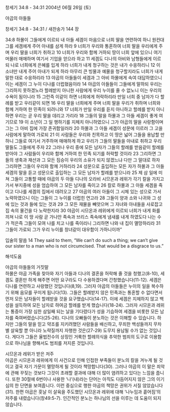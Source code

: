 창세기 34:8 - 34:31 
2004년 06월 26일 (토)

야곱의 아들들



창세기 34:8 - 34:31 / 새찬송가 144 장


34:8 하몰이 그들에게 이르되 내 아들 세겜이 마음으로 너희 딸을 연련하여 하니 원컨대 그를 세겜에게 주어 아내를 삼게 하라 9 너희가 우리와 통혼하여 너희 딸을 우리에게 주며 우리 딸을 너희가 취하고 10 너희가 우리와 함께 거하되 땅이 너희 앞에 있으니 여기 머물러 매매하며 여기서 기업을 얻으라 하고 11 세겜도 디나의 아비와 남형들에게 이르되 나로 너희에게 은혜를 입게 하라 너희가 내게 청구하는 것은 내가 수응하리니 12 이 소녀만 내게 주어 아내가 되게 하라 아무리 큰 빙물과 예물을 청구할지라도 너희가 내게 말한 대로 수응하리라 13 야곱의 아들들이 세겜과 그 아비 하몰에게 속여 대답하였으니 이는 세겜이 그 누이 디나를 더럽혔음이라 14 야곱의 아들들이 그들에게 말하되 우리는 그리하지 못하겠노라 할례받지 아니한 사람에게 우리 누이를 줄 수 없노니 이는 우리의 수욕이 됨이니라 15 그런즉 이같이 하면 너희에게 허락하리라 만일 너희 중 남자가 다 할례를 받고 우리같이 되면 16 우리 딸을 너희에게 주며 너희 딸을 우리가 취하며 너희와 함께 거하여 한 민족이 되려니와 17 너희가 만일 우리를 듣지 아니하고 할례를 받지 아니하면 우리는 곧 우리 딸을 데리고 가리라 18 그들의 말을 하몰과 그 아들 세겜이 좋게 여기므로 19 이 소년이 그 일 행하기를 지체치 아니하였으니 그가 야곱의 딸을 사랑함이며 그는 그 아비 집에 가장 존귀함일러라 20 하몰과 그 아들 세겜이 성문에 이르러 그 고을 사람에게 말하여 가로되 21 이 사람들은 우리와 친목하고 이 땅은 넓어 그들을 용납할 만하니 그들로 여기서 거주하며 매매하게 하고 우리가 그들의 딸들을 아내로 취하고 우리 딸들도 그들에게 주자 22 그러나 우리 중에 모든 남자가 그들의 할례를 받음같이 할례를 받아야 그 사람들이 우리와 함께 거하여 한 민족 되기를 허락할 것이라 23 그리하면 그들의 생축과 재산과 그 모든 짐승이 우리의 소유가 되지 않겠느냐 다만 그 말대로 하자 그리하면 그들이 우리와 함께 거하리라 24 성문으로 출입하는 모든 자가 하몰과 그 아들 세겜의 말을 듣고 성문으로 출입하는 그 모든 남자가 할례를 받으니라 25 제 삼 일에 미쳐 그들이 고통할 때에 야곱의 두 아들 디나의 오라비 시므온과 레위가 각기 칼을 가지고 가서 부지중에 성을 엄습하여 그 모든 남자를 죽이고 26 칼로 하몰과 그 아들 세겜을 죽이고 디나를 세겜의 집에서 데려오고 27 야곱의 여러 아들이 그 시체 있는 성으로 가서 노략하였으니 이는 그들이 그 누이를 더럽힌 연고라 28 그들이 양과 소와 나귀와 그 성에 있는 것과 들에 있는 것과 29 그 모든 재물을 빼앗으며 그 자녀와 아내들을 사로잡고 집 속의 물건을 다 노략한지라 30 야곱이 시므온과 레위에게 이르되 너희가 내게 화를 끼쳐 나로 이 땅 사람 곧 가나안 족속과 브리스 족속에게 냄새를 내게 하였도다 나는 수가 적은즉 그들이 모여 나를 치고 나를 죽이리니 그리하면 나와 내 집이 멸망하리라 31 그들이 가로되 그가 우리 누이를 창녀같이 대우함이 가하니이까”

입술의 말씀 
14 They said to them, “We can’t do such a thing; we can’t give our sister to a man who is not circumcised. That would be a disgrace to us.”

해석도움





야곱의 아들들의 거짓말  
하몰은 야곱 가족을 찾아와 자기 아들과 디나의 결혼을 허락해 줄 것을 청했고(8-10), 세겜도 결혼만 하게 해주면 어떤 요구라도 다 수용하겠다며 간청했습니다(11-12). 세겜은 디나를 연련하고 사랑했던 것입니다(8,19). 그러자 야곱의 아들들은 누이의 일을 복수하기 위해 음모를 꾸미게 됩니다(13). 그들은 할례받지 않은 민족과는 통혼할 수 없다면서 먼저 모든 남자들이 할례받을 것을 요구했습니다(14-17). 이에 세겜은 지체하지 않고 백성을 설득하여 모든 남자로 하여금 할례를 받게 했습니다(18-24). 그러자 시므온과 레위는 통증이 가장 심한 삼일째 되는 날을 기다렸다가 성을 기습하여 세겜을 비롯한 모든 남자를 죽여버렸습니다(25-26). 디나의 오빠들이 분노하는 것은 이해할 수 있습니다. 하지만 그들의 말을 믿고 약조를 지키려했던 사람들을 배신하고, 무죄한 백성들까지 무차별 살육할 뿐 아니라 노략질까지 자행한 것은(27-29) 도무지 용납될 수가 없는 것입니다. 게다가 그들은 율법전수의 상징인 거룩한 할례의식을 추악한 범죄의 도구로 이용함으로 하나님을 향해서도 범죄를 저지른 것입니다.  

시므온과 레위가 받은 저주  
야곱은 시므온과 레위에게 이 사건으로 인해 인접한 부족들이 분노의 칼을 겨누게 될 것이고 결국 자기 가문이 멸망하게 될 것이라 책망합니다(30). 그러나 야곱의 이 말은 죄악에 관해 꾸짖는 것보다 그것이 초래할 결과에 대해 더 많이 염려하고 있다는 느낌을 줍니다. 또한 30절에 6번이나 사용한 ‘나’(내)라는 단어는 아직도 다듬어지지 않은 그의 이기심의 한 단면을 보여줍니다. 이런 중심으로 행한 야곱의 책망은 권위가 서질 않았습니다(31). 한편 야곱은 훗날 이 살육을 주도했던 시므온과 레위에 대해 ‘나누임과 흩어짐’의 저주를 내렸습니다(창49:5-7). 인간적인 분노는 하나님의 선을 이루는 데 도움이 되지 않습니다.